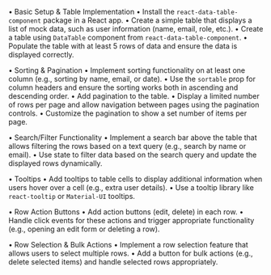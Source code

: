 • Basic Setup & Table Implementation
  • Install the `react-data-table-component` package in a React app.
  • Create a simple table that displays a list of mock data, such as user information (name, email, role, etc.).
  • Create a table using `DataTable` component from `react-data-table-component`.
  • Populate the table with at least 5 rows of data and ensure the data is displayed correctly.

• Sorting & Pagination
  • Implement sorting functionality on at least one column (e.g., sorting by name, email, or date).
  • Use the `sortable` prop for column headers and ensure the sorting works both in ascending and descending order.
  • Add pagination to the table.
  • Display a limited number of rows per page and allow navigation between pages using the pagination controls.
  • Customize the pagination to show a set number of items per page.

• Search/Filter Functionality
  • Implement a search bar above the table that allows filtering the rows based on a text query (e.g., search by name or email).
  • Use state to filter data based on the search query and update the displayed rows dynamically.

• Tooltips
  • Add tooltips to table cells to display additional information when users hover over a cell (e.g., extra user details).
  • Use a tooltip library like `react-tooltip` or `Material-UI` tooltips.

• Row Action Buttons
  • Add action buttons (edit, delete) in each row.
  • Handle click events for these actions and trigger appropriate functionality (e.g., opening an edit form or deleting a row).

• Row Selection & Bulk Actions
  • Implement a row selection feature that allows users to select multiple rows.
  • Add a button for bulk actions (e.g., delete selected items) and handle selected rows appropriately.